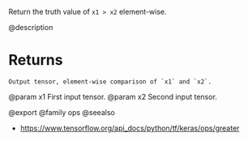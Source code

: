 Return the truth value of `x1 > x2` element-wise.

@description

# Returns
    Output tensor, element-wise comparison of `x1` and `x2`.

@param x1 First input tensor.
@param x2 Second input tensor.

@export
@family ops
@seealso
+ <https://www.tensorflow.org/api_docs/python/tf/keras/ops/greater>
